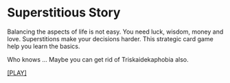# Superstitious Story

Balancing the aspects of life is not easy.
You need luck, wisdom, money and love.
Superstitions make your decisions harder.
This strategic card game help you learn the basics.

Who knows ... Maybe you can get rid of Triskaidekaphobia also.

[[PLAY]](https://tricsi.github.io/triska/build/)